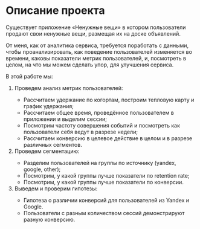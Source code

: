 # Описание проекта
<p>Существует приложение «Ненужные вещи» в котором пользователи продают свои ненужные вещи, размещая их на доске объявлений.  </p>
<p> От меня, как от аналитика сервиса, требуется поработать с данными, чтобы проанализировать, как поведение пользователей изменяется во времени, каковы показатели метрик пользователей, и, посмотреть в целом, на что мы можем сделать упор, для улучшения сервиса.</p>
<p>В этой работе мы:</p>
<ol> 
<li>Проведем анализ метрик пользователей:</li>
    <ul>
    <li>Рассчитаем удержание по когортам, построим тепловую карту и график удержания;</li>
    <li>Рассчитаем общее время, проведённое пользователем в приложении и выделим сессии;</li>
    <li>Посмотрим частоту совершения событий и посмотреть как пользователи себя ведут в разрезе недели;</li>
    <li>Рассчитаем конверсию в целевое действие в целом и в разрезе различных сегментов.</li>
    </ul>
<li>Проведем сегментацию:</li>
    <ul>
    <li>Разделим пользователей на группы по источнику (yandex, google, other);</li>
    <li>Посмотрим, у какой группы лучше показатели по retention rate;</li>
    <li>Посмотрим, у какой группы лучше показатели по конверсии.</li>
    </ul>
<li>Выведем и проверим гипотезы:</li>
    <ul>
    <li>Гипотеза о различии конверсий для пользователей из Yandex и Google.</li>
    <li>Пользователи с разным количеством сессий демонстрируют разную конверсию.</li>
    </ul>
<ol>
